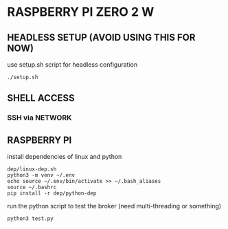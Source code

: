 # RASPBERRY PI ZERO 2 W         

## HEADLESS SETUP (AVOID USING THIS FOR NOW)

use setup.sh script for headless configuration
                                                                     
```
./setup.sh     
```

## SHELL ACCESS

### SSH via NETWORK


## RASPBERRY PI

install dependencies of linux and python 

```
dep/linux-dep.sh
python3 -m venv ~/.env
echo source ~/.env/bin/activate >> ~/.bash_aliases
source ~/.bashrc
pip install -r dep/python-dep
```                                                                                         
run the python script to test the broker (need multi-threading or something) 

```
python3 test.py
```
